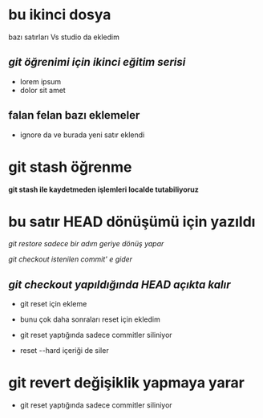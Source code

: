 # bu ikinci dosya
bazı satırları Vs studio da ekledim

## *git öğrenimi için ikinci eğitim serisi*
+ lorem ipsum
+ dolor sit amet

## falan felan bazı eklemeler
- ignore da ve burada yeni satır eklendi

# git stash öğrenme
**git stash ile kaydetmeden işlemleri localde tutabiliyoruz**

# bu satır HEAD	dönüşümü için yazıldı
_git restore sadece bir adım geriye dönüş yapar_

*git checkout <commit tagi> istenilen commit' e gider*

## _git checkout yapıldığında HEAD açıkta kalır_

- git reset için ekleme
+ bunu çok daha sonraları reset için ekledim

- git reset yaptığında sadece commitler siliniyor
+ reset --hard içeriği de siler

# git revert değişiklik yapmaya yarar
- git reset yaptığında sadece commitler siliniyor
